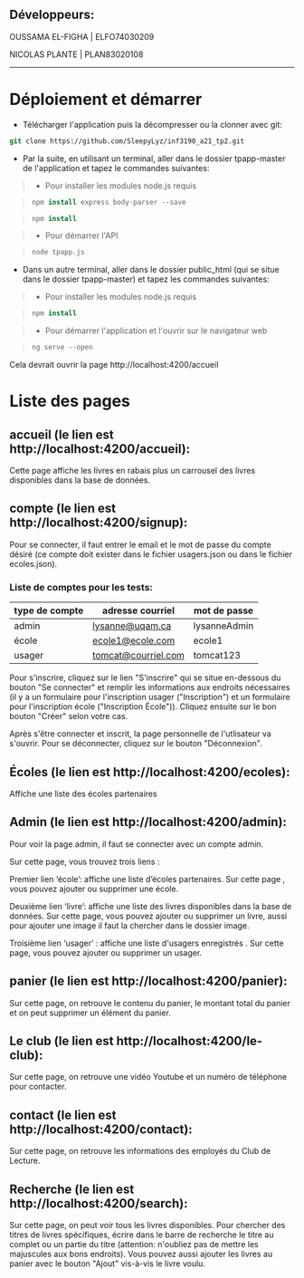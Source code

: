 ## Développeurs:

OUSSAMA EL-FIGHA | ELFO74030209

NICOLAS PLANTE | PLAN83020108

---

# Déploiement et démarrer

- Télécharger l'application puis la décompresser ou la clonner avec git:

```csh
git clone https://github.com/SleepyLyz/inf3190_a21_tp2.git
```

- Par la suite, en utilisant un terminal, aller dans le dossier tpapp-master de l'application et tapez le commandes suivantes:

> - Pour installer les modules node.js requis

> ```csh
> npm install express body-parser --save
> ```

> ```csh
> npm install
> ```

> - Pour démarrer l'API

> ```csh
> node tpapp.js
> ```

- Dans un autre terminal, aller dans le dossier public_html (qui se situe dans le dossier tpapp-master) et tapez les commandes suivantes:

> - Pour installer les modules node.js requis

> ```csh
> npm install
> ```

> - Pour démarrer l'application et l'ouvrir sur le navigateur web

> ```csh
> ng serve --open
> ```

Cela devrait ouvrir la page http://localhost:4200/accueil

# Liste des pages

## accueil (le lien est http://localhost:4200/accueil):

Cette page affiche les livres en rabais plus un carrousel des livres disponibles dans la base de données.

## compte (le lien est http://localhost:4200/signup):

Pour se connecter, il faut entrer le email et le mot de passe du compte désiré (ce compte doit exister dans le fichier usagers.json ou dans le fichier ecoles.json).

### Liste de comptes pour les tests:

| type de compte | adresse courriel    | mot de passe |
| -------------- | ------------------- | ------------ |
| admin          | lysanne@uqam.ca     | lysanneAdmin |
| école          | ecole1@ecole.com    | ecole1       |
| usager         | tomcat@courriel.com | tomcat123    |

Pour s'inscrire, cliquez sur le lien "S'inscrire" qui se situe en-dessous du bouton "Se connecter" et remplir les informations aux endroits nécessaires (il y a un formulaire pour l'inscription usager ("Inscription") et un formulaire pour l'inscription école ("Inscription École")). Cliquez ensuite sur le bon bouton "Créer" selon votre cas.

Après s'être connecter et inscrit, la page personnelle de l'utlisateur va s'ouvrir.
Pour se déconnecter, cliquez sur le bouton "Déconnexion".

## Écoles (le lien est http://localhost:4200/ecoles):

Affiche une liste des écoles partenaires

## Admin (le lien est http://localhost:4200/admin):

Pour voir la page admin, il faut se connecter avec un compte admin.

Sur cette page, vous trouvez trois liens :

Premier lien ‘école’: affiche une liste d’écoles partenaires. Sur cette page , vous pouvez ajouter ou supprimer une école.

Deuxième lien ‘livre’: affiche une liste des livres disponibles dans la base de données. Sur cette page, vous pouvez ajouter ou supprimer un livre, aussi pour ajouter une image il faut la chercher dans le dossier image.

Troisième lien ‘usager’ : affiche une liste d'usagers enregistrés . Sur cette page, vous pouvez ajouter ou supprimer un usager.

## panier (le lien est http://localhost:4200/panier):

Sur cette page, on retrouve le contenu du panier, le montant total du panier et on peut supprimer un élément du panier.

## Le club (le lien est http://localhost:4200/le-club):

Sur cette page, on retrouve une vidéo Youtube et un numéro de téléphone pour contacter.

## contact (le lien est http://localhost:4200/contact):

Sur cette page, on retrouve les informations des employés du Club de Lecture.

## Recherche (le lien est http://localhost:4200/search):

Sur cette page, on peut voir tous les livres disponibles. Pour chercher des titres de livres spécifiques, écrire dans le barre de recherche le titre au complet ou un partie du titre (attention: n'oubliez pas de mettre les majuscules aux bons endroits).
Vous pouvez aussi ajouter les livres au panier avec le bouton "Ajout" vis-à-vis le livre voulu.
